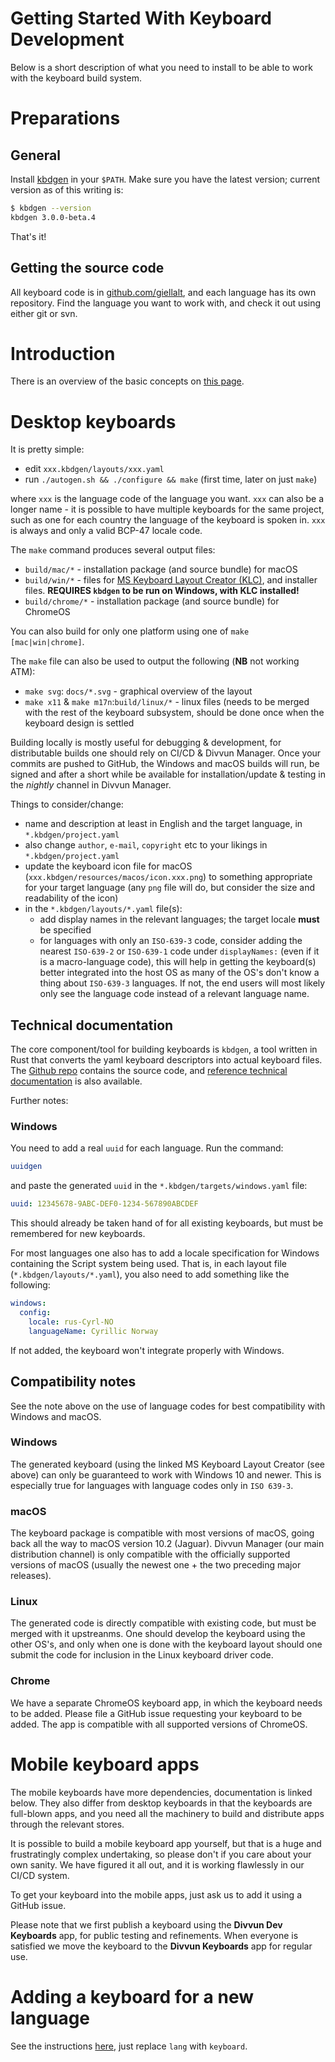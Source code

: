 Getting Started With Keyboard Development
=========

Below is a short description of what you need to install to be able to work with
the keyboard build system.

# Preparations

## General

Install [kbdgen](https://github.com/divvun/kbdgen) in your `$PATH`. Make sure you have
the latest version; current version as of this writing is:

```sh
$ kbdgen --version
kbdgen 3.0.0-beta.4
```

That's it!

## Getting the source code

All keyboard code is in [github.com/giellalt](https://github.com/giellalt), and each
language has its own repository. Find the language you want to work with, and check it
out using either git or svn.

# Introduction

There is an overview of the basic concepts on
[this page](https://divvun.github.io/kbdgen/user/kbdgen.html).

# Desktop keyboards

It is pretty simple:
* edit `xxx.kbdgen/layouts/xxx.yaml `
* run `./autogen.sh && ./configure && make` (first time, later on just `make`)

where `xxx` is the language code of the language you want. `xxx` can also be
a longer name - it is possible to have multiple keyboards for the same project,
such as one for each country the language of the keyboard is spoken in. `xxx` is
always and only a valid BCP-47 locale code.

The `make` command produces several output files:

* `build/mac/*` - installation package (and source bundle) for macOS
* `build/win/*` - files for [MS Keyboard Layout
  Creator (KLC)](https://www.microsoft.com/en-us/download/details.aspx?id=22339),
  and installer files. __REQUIRES `kbdgen` to be run on Windows, with KLC installed!__
* `build/chrome/*` - installation package (and source bundle) for ChromeOS

You can also build for only one platform using one of `make [mac|win|chrome]`.

The `make` file can also be used to output the following (__NB__ not working ATM):

* `make svg`: `docs/*.svg` - graphical overview of the layout
* `make x11` & `make m17n`:`build/linux/*` - linux files (needs to be merged with the rest of
  the keyboard subsystem, should be done once when the keyboard design is settled

Building locally is mostly useful for debugging & development, for distributable
builds one should rely on CI/CD & Divvun Manager. Once your commits are pushed to
GitHub, the Windows and macOS builds will run, be signed and after a short while be
available for installation/update & testing in the _nightly_ channel in Divvun
Manager.

Things to consider/change:

* name and description at least in English and the target language, in `*.kbdgen/project.yaml`
* also change `author`, `e-mail`, `copyright` etc to your likings in `*.kbdgen/project.yaml`
* update the keyboard icon file for macOS (`xxx.kbdgen/resources/macos/icon.xxx.png`)
  to something appropriate for your target language (any `png` file will do,
  but consider the size and readability of the icon)
* in the `*.kbdgen/layouts/*.yaml` file(s):
    * add display names in the relevant languages; the target locale __must__ be specified
    * for languages with only an `ISO-639-3` code, consider adding the nearest
    `ISO-639-2` or `ISO-639-1` code under `displayNames:` (even if it is a macro-language code),
    this will help in getting the keyboard(s) better integrated into the host OS
    as many of the OS's don't know a thing about `ISO-639-3` languages. If not, the end
    users will most likely only see the language code instead of a relevant
    language name.

## Technical documentation

The core component/tool for building keyboards is `kbdgen`, a tool written in Rust
that converts the yaml keyboard descriptors into actual keyboard files. The
[Github repo](https://github.com/divvun/kbdgen) contains the source code, and
[reference technical documentation](https://divvun.github.io/kbdgen/) is also
available.

Further notes:

### Windows

You need to add a real `uuid` for each language. Run the command:

```sh
uuidgen
```

and paste the generated `uuid` in the `*.kbdgen/targets/windows.yaml` file:

```yaml
uuid: 12345678-9ABC-DEF0-1234-567890ABCDEF
```

This should already be taken hand of for all existing keyboards, but must be
remembered for new keyboards.

For most languages one also has to add a locale
specification for Windows containing the Script system being used. That is, in
each layout file (`*.kbdgen/layouts/*.yaml`), you also need to add something
like the following:

```yaml
windows:
  config:
    locale: rus-Cyrl-NO
    languageName: Cyrillic Norway
```

If not added, the keyboard won't integrate properly
with Windows.

## Compatibility notes

See the note above on the use of language codes for best compatibility with
Windows and macOS.

### Windows

The generated keyboard (using the linked MS Keyboard Layout Creator (see above)
can only be guaranteed to work with Windows 10 and newer. This is especially true
for languages with language codes only in `ISO 639-3`.

### macOS

The keyboard package is compatible with most versions of macOS, going back all
the way to macOS version 10.2 (Jaguar). Divvun Manager (our main distribution
channel) is only compatible with the officially supported versions of macOS
(usually the newest one + the two preceding major releases).

### Linux

The generated code is directly compatible with existing code, but must be merged
with it upstreanms. One should develop the keyboard using the other OS's, and only when one
is done with the keyboard layout should one submit the code for inclusion in the
Linux keyboard driver code.

### Chrome

We have a separate ChromeOS keyboard app, in which the keyboard needs to be added.
Please file a GitHub issue requesting your keyboard to be added. The app is
compatible with all supported versions of ChromeOS.

# Mobile keyboard apps

The mobile keyboards have more dependencies, documentation is linked below. They
also differ from desktop keyboards in that the keyboards are full-blown apps,
and you need all the machinery to build and distribute apps through the relevant
stores.

It is possible to build a mobile keyboard app yourself, but that is a huge and
frustratingly complex undertaking, so please don't if you care about your own
sanity. We have figured it all out, and it is working flawlessly in our CI/CD
system.

To get your keyboard into the mobile apps, just ask us to add it using a GitHub
issue.

Please note that we first publish a keyboard using the __Divvun Dev Keyboards__ app,
for public testing and refinements. When everyone is satisfied we move the keyboard
to the __Divvun Keyboards__ app for regular use.

# Adding a keyboard for a new language

See the instructions [here](), just replace `lang` with `keyboard`.
